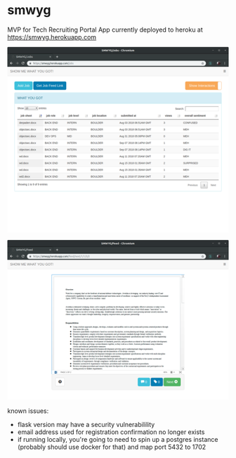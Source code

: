 # smwyg
MVP for Tech Recruiting Portal App currently deployed to heroku at https://smwyg.herokuapp.com

![screen shot 1](https://raw.githubusercontent.com/davidholiday/smwyg/master/smwyg_jobs.png "screen shot 1")

![screen shot 2](https://raw.githubusercontent.com/davidholiday/smwyg/master/smwyg_feed.png "screen shot 2")

known issues: 

* flask version may have a security vulnerabilility 
* email address used for registration confirmation no longer exists
* if running locally, you're going to need to spin up a postgres instance (probably should use docker for that) and map port 5432 to 1702
